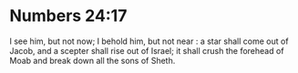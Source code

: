 # Numbers 24:17

I see him, but not now; I behold him, but not near : a star shall come out of Jacob, and a scepter shall rise out of Israel; it shall crush the forehead of Moab and break down all the sons of Sheth.
